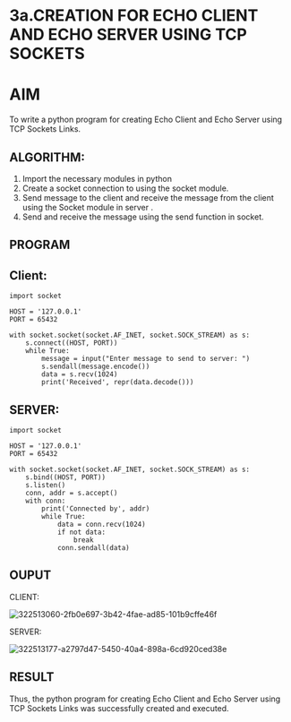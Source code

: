 # 3a.CREATION FOR ECHO CLIENT AND ECHO SERVER USING TCP SOCKETS
# AIM
To write a python program for creating Echo Client and Echo Server using TCP
Sockets Links.
## ALGORITHM:
1. Import the necessary modules in python
2. Create a socket connection to using the socket module.
3. Send message to the client and receive the message from the client using the Socket module in
 server .
4. Send and receive the message using the send function in socket.
## PROGRAM
## Client:
```
import socket

HOST = '127.0.0.1'  
PORT = 65432        

with socket.socket(socket.AF_INET, socket.SOCK_STREAM) as s:
    s.connect((HOST, PORT))
    while True:
        message = input("Enter message to send to server: ")
        s.sendall(message.encode())
        data = s.recv(1024)
        print('Received', repr(data.decode()))
```
## SERVER:
```
import socket

HOST = '127.0.0.1'  
PORT = 65432       

with socket.socket(socket.AF_INET, socket.SOCK_STREAM) as s:
    s.bind((HOST, PORT))
    s.listen()
    conn, addr = s.accept()
    with conn:
        print('Connected by', addr)
        while True:
            data = conn.recv(1024)
            if not data:
                break
            conn.sendall(data)
```
## OUPUT
CLIENT:

![322513060-2fb0e697-3b42-4fae-ad85-101b9cffe46f](https://github.com/user-attachments/assets/9f7b6a78-802b-4a70-b411-ed021ced0ddb)

SERVER:

![322513177-a2797d47-5450-40a4-898a-6cd920ced38e](https://github.com/user-attachments/assets/b55f4990-c943-4541-ad7e-430ca1c32f13)

## RESULT
Thus, the python program for creating Echo Client and Echo Server using TCP Sockets Links 
was successfully created and executed.
